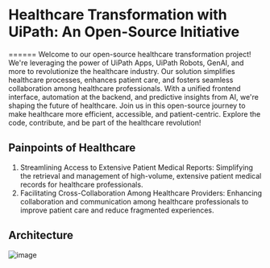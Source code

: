# Healthcare Transformation with UiPath: An Open-Source Initiative
======
Welcome to our open-source healthcare transformation project! We're leveraging the power of UiPath Apps, UiPath Robots, GenAI, and more to revolutionize the healthcare industry. Our solution simplifies healthcare processes, enhances patient care, and fosters seamless collaboration among healthcare professionals. With a unified frontend interface, automation at the backend, and predictive insights from AI, we're shaping the future of healthcare. Join us in this open-source journey to make healthcare more efficient, accessible, and patient-centric. Explore the code, contribute, and be part of the healthcare revolution!

**Painpoints of Healthcare**
------
1. Streamlining Access to Extensive Patient Medical Reports: Simplifying the retrieval and management of high-volume, extensive patient medical records for healthcare professionals.
2. Facilitating Cross-Collaboration Among Healthcare Providers: Enhancing collaboration and communication among healthcare professionals to improve patient care and reduce fragmented experiences.

**Architecture**
------
![image](https://github.com/nmnithinkrishna/uipathos-healthcare-intelligentpatientreportanalysis/assets/26877977/119be559-b63d-4d88-b90f-9945aa092f7a)
